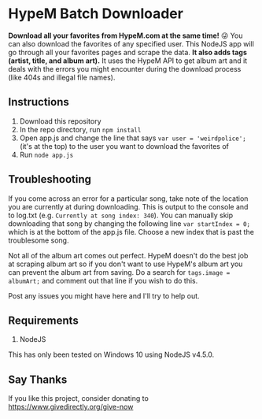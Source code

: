 # HypeM Batch Downloader
**Download all your favorites from HypeM.com at the same time!** :stuck_out_tongue_winking_eye: You can also download the favorites of any specified user. This NodeJS app will go through all your favorites pages and scrape the data. **It also adds tags (artist, title, and album art).** It uses the HypeM API to get album art and it deals with the errors you might encounter during the download process (like 404s and illegal file names).

## Instructions
1. Download this repository
2. In the repo directory, run `npm install`
3. Open app.js and change the line that says `var user = 'weirdpolice';` (it's at the top) to the user you want to download the favorites of
4. Run `node app.js`

## Troubleshooting
If you come across an error for a particular song, take note of the location you are currently at during downloading. This is output to the console and to log.txt (e.g. `Currently at song index: 340`). You can manually skip downloading that song by changing the following line `var startIndex = 0;` which is at the bottom of the app.js file. Choose a new index that is past the troublesome song.

Not all of the album art comes out perfect. HypeM doesn't do the best job at scraping album art so if you don't want to use HypeM's album art you can prevent the album art from saving. Do a search for `tags.image = albumArt;` and comment out that line if you wish to do this.

Post any issues you might have here and I'll try to help out.

## Requirements
1. NodeJS

This has only been tested on Windows 10 using NodeJS v4.5.0.

## Say Thanks
If you like this project, consider donating to https://www.givedirectly.org/give-now
